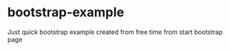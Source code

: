 bootstrap-example
=================

Just quick bootstrap example created from free time from start bootstrap page
